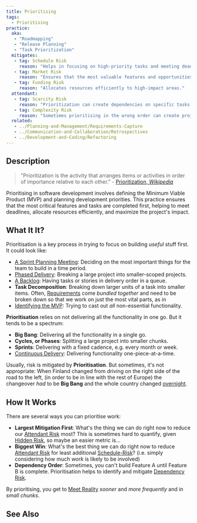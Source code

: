 ```yaml
---
title: Prioritising
tags: 
  - Prioritising
practice:
  aka: 
   - "Roadmapping"
   - "Release Planning"
   - "Task Prioritization"
  mitigates:
   - tag: Schedule Risk
     reason: "Helps in focusing on high-priority tasks and meeting deadlines."
   - tag: Market Risk
     reason: "Ensures that the most valuable features and opportunities are addressed first."
   - tag: Funding Risk
     reason: "Allocates resources efficiently to high-impact areas."
  attendant:
   - tag: Scarcity Risk
     reason: "Prioritization can create dependencies on specific tasks or features."
   - tag: Complexity Risk
     reason: "Sometimes prioritising in the wrong order can create project complexity."
  related:
   - ../Planning-and-Management/Requirements-Capture
   - ../Communication-and-Collaboration/Retrospectives
   - ../Development-and-Coding/Refactoring
---
```


<PracticeIntro details={frontMatter.practice} /> 

## Description

> "Prioritization is the activity that arranges items or activities in order of importance relative to each other." - [Prioritization, _Wikipedia_](https://en.wikipedia.org/wiki/Prioritization)

Prioritising in software development involves defining the Minimum Viable Product (MVP) and planning development priorities. This practice ensures that the most critical features and tasks are completed first, helping to meet deadlines, allocate resources efficiently, and maximize the project's impact.

## What It It?

Prioritisation is a key process in trying to focus on building _useful_ stuff first.   It could look like:

 - [A Sprint Planning Meeting](Agile): Deciding on the most important things for the team to build in a time period.
 - [Phased Delivery](Waterfall): Breaking a large project into smaller-scoped projects.
 - [A Backlog](Lean): Having tasks or stories in delivery order in a queue.
 - **Task Decomposition**:  Breaking down larger units of a task into smaller items.  Often, [Requirements](Requirements-Capture) come _bundled together_ and need to be broken down so that we work on just the most vital parts, as in
 - [Identifying the MVP](https://en.wikipedia.org/wiki/Minimum_viable_product): Trying to cast out _all_ non-essential functionality.    
 
**Prioritisation** relies on not delivering all the functionality in one go.  But it tends to be a spectrum:

- **Big Bang**:  Delivering all the functionality in a single go.
- **Cycles, or Phases**:  Splitting a large project into smaller chunks.
- **Sprints**: Delivering with a fixed cadence, e.g. every month or week.
- [Continuous Delivery](DevOps): Delivering functionality one-piece-at-a-time.

Usually, risk is mitigated by **Prioritisation**.  But sometimes, it's not appropriate:  When Finland changed from driving on the right side of the road to the left, (in order to be in line with the rest of Europe) the changeover _had_ to be **Big Bang** and the whole country changed [overnight](https://en.wikipedia.org/wiki/Dagen_H).

## How It Works

There are several ways you can prioritise work:

- **Largest Mitigation First**:  What's the thing we can do right now to reduce our [Attendant Risk](../thinking/Glossary.md#attendant-risk) most?  This is sometimes hard to quantify, given [Hidden Risk](../thinking/Glossary.md#hidden-risk), so maybe an easier metric is...
- **Biggest Win**:  What's the best thing we can do right now to reduce [Attendant Risk](../thinking/Glossary.md#attendant-risk) for least additional [Schedule-Risk](../risks/Scarcity-Risk.md#schedule-risk)?  (i.e. simply considering how much *work* is likely to be involved)
- **Dependency Order**:  Sometimes, you can't build Feature A until Feature B is complete.   Prioritisation helps to identify and mitigate [Dependency Risk](../risks/Dependency-Risk.md).

By prioritising, you get to [Meet Reality](../thinking/Meeting-Reality.md) _sooner_ and _more frequently_ and in _small chunks_.


## See Also

<TagList tag="Prioritising" />

